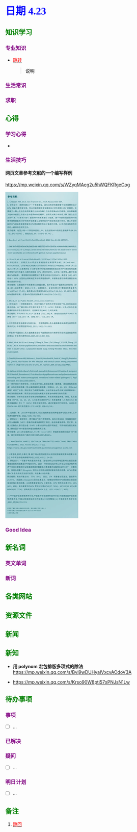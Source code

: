 ## <font color = blue face=楷体 size=6>日期 4.23</font>

## <font color = green>知识学习 </font>
### <font color = purple>专业知识 </font>
+ <a id = "01-1">  [<font color = red>跳转</font>](#01-2)
   > <font color = o> 说明 </font>
### <font color = purple>生活常识 </font>

### <font color = purple>求职 </font>



## <font color = green>心得 </font>
### <font color = purple>学习心得 </font>
+ 
### <font color = purple>生活技巧 </font>
#### 网页文章参考文献的一个编写样例
https://mp.weixin.qq.com/s/WZyqMAeg2u5hWQFKRgeCog  
  
<img src="https://github.com/zeff163/stackedit-app-data/blob/master/Daily%20work/2025/picture/4.23/mmexport1745343099132.png?raw=true">

### <font color = purple>Good Idea </font>



## <font color = green>新名词 </font>
### <font color = purple>英文单词 </font>
### <font color = purple>新词 </font>



## <font color = green>各类网站 </font>


## <font color = green>资源文件 </font>


## <font color = green>新闻 </font>


## <font color = green>新知 </font>
+ **用 polynom 宏包排版多项式的除法**
	https://mp.weixin.qq.com/s/Bvj9wDUHyaIVxcvAOdoV3A

+ https://mp.weixin.qq.com/s/Krso90W8pti57xPNJsN1Lw

## <font color = green>待办事项 </font>
### <font color = purple>事项 </font>
- [ ] ...
### <font color = purple>已解决 </font>
### <font color = purple>疑问 </font>
- [ ] ...
### <font color = purple>明日计划 </font>
- [ ] ...


## <font color = green>备注 </font>
  1. <a id ="01-2">[<font color = red>跳回</font>](#01-1)

<!--stackedit_data:
eyJoaXN0b3J5IjpbOTc4ODg0MTcxLC0zMDk3OTgyMjMsMTgwMT
k1NTA3OV19
-->